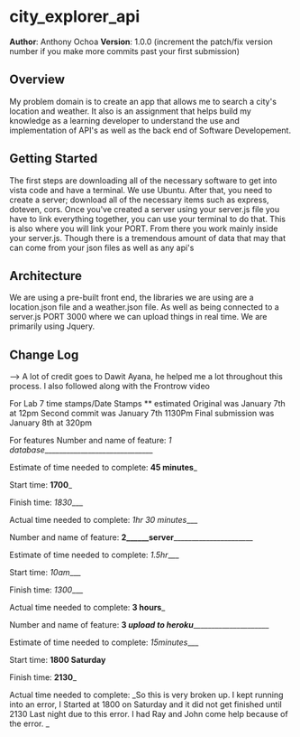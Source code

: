 # city_explorer_api

**Author**: Anthony Ochoa
**Version**: 1.0.0 (increment the patch/fix version number if you make more commits past your first submission)

## Overview
My problem domain is to create an app that allows me to search a city's location and weather. It also is an assignment that helps build my knowledge as a learning developer to understand the use and implementation of API's as well as the back end of Software Developement. 

## Getting Started
<!-- What are the steps that a user must take in order to build this app on their own machine and get it running? -->
The first steps are downloading all of the necessary software to get into vista code and have a terminal. We use Ubuntu. 
After that, you need to create a server; download all of the necessary items such as express, doteven, cors. 
Once you've created a server using your server.js file you have to link everything together, you can use your terminal to do that. This is also where you will link your PORT. 
From there you work mainly inside your server.js. Though there is a tremendous amount of data that may that can come from your json files as well as any api's

## Architecture
<!-- Provide a detailed description of the application design. What technologies (languages, libraries, etc) you're using, and any other relevant design information. -->
We are using a pre-built front end, the libraries we are using are a location.json file and a weather.json file. As well as being connected to a server.js PORT 3000 where we can upload things in real time. We are primarily using Jquery. 

## Change Log
<!-- Use this area to document the iterative changes made to your application as each feature is successfully implemented. Use time stamps. Here's an examples:
01-01-2001 4:59pm - Application now has a fully-functional express server, with a GET route for the location resource.
Since I did not this in real time the only time stamp I have is when it was live from my github -January 2nd 0640AM
## Credits and Collaborations
<!-- Give credit (and a link) to other people or resources that helped you build this application. -->
--> A lot of credit goes to Dawit Ayana, he helped me a lot throughout this process. I also followed along with the Frontrow video 


For Lab 7 time stamps/Date Stamps ** estimated
Original was January 7th at 12pm
Second commit was January 7th 1130Pm 
Final submission was January 8th at 320pm

For features 
Number and name of feature: _1 database_______________________________

Estimate of time needed to complete: __45 minutes___

Start time: __1700___

Finish time: _1830____

Actual time needed to complete: _1hr 30 minutes____


Number and name of feature: __2______server________________________

Estimate of time needed to complete: _1.5hr____

Start time: _10am____

Finish time: _1300____

Actual time needed to complete: __3 hours___


Number and name of feature: __3 ___upload to heroku__________________________

Estimate of time needed to complete: _15minutes____

Start time: __1800 Saturday__

Finish time: __2130___

Actual time needed to complete: _So this is very broken up. I kept running into an error, I Started at 1800 on Saturday and it did not get finished until 2130 Last night due to this error. I had Ray and John come help because of the error. _